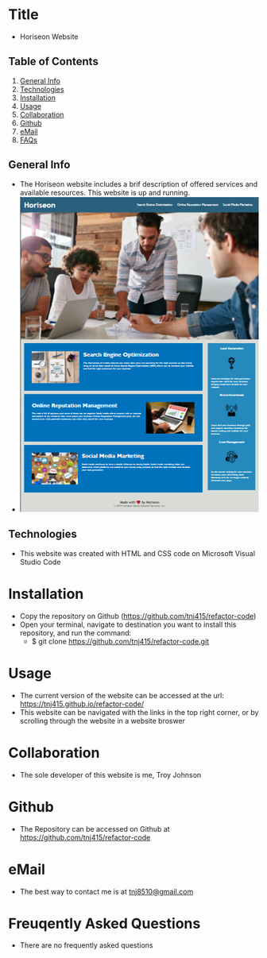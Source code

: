 # Title
* Horiseon Website

## Table of Contents
1. [General Info](#general-info)
2. [Technologies](#technologies)
3. [Installation](#installation)
4. [Usage](#usage)
5. [Collaboration](#collaboration)
6. [Github](#github)
7. [eMail](#email)
8. [FAQs](#faqs)

## General Info
* The Horiseon website includes a brif description of offered services and available resources. This website is up and running.
* ![Image text](/assets/images/Screen-Shot-of-Website.PNG)

## Technologies
* This website was created with HTML and CSS code on Microsoft Visual Studio Code

# Installation
* Copy the repository on Github (https://github.com/tnj415/refactor-code)
* Open your terminal, navigate to destination you want to install this repository, and run the command:
    * $ git clone https://github.com/tnj415/refactor-code.git

# Usage
* The current version of the website can be accessed at the url: https://tnj415.github.io/refactor-code/
* This website can be navigated with the links in the top right corner, or by scrolling through the website in a website broswer

# Collaboration
* The sole developer of this website is me, Troy Johnson

# Github
* The Repository can be accessed on Github at https://github.com/tnj415/refactor-code

# eMail
* The best way to contact me is at tnj8510@gmail.com

# Freuqently Asked Questions
* There are no frequently asked questions